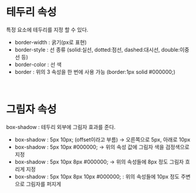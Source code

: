 # 테두리 속성
특정 요소에 테두리를 지정 할 수 있다.

- border-width : 굵기(px로 표현)
- border-style : 선 종류 (solid:실선,  dotted:점선, dashed:대시선, double:이중선 등)
- border-color : 선 색
- border : 위의 3 속성을 한 번에 사용 가능 (border:1px solid #000000;)


</br>

# 그림자 속성

box-shadow : 테두리 외부에 그림자 효과를 준다.
- box-shadow : 5px 10px; (offset이라고 부름) -> 오른쪽으로 5px, 아래로 10px 
- box-shadow : 5px 10px #000000;  -> 위의 속성 값에 그림자 색을 검정색으로 지정
- box-shadow : 5px 10px 8px #000000;  -> 위의 속성들에 8px 정도 그림자 흐리게 지정
- box-shadow : 5px 10px 8px 10px #000000; : 위의 속성들에 10px 정도 주변으로 그림자를 퍼지게


